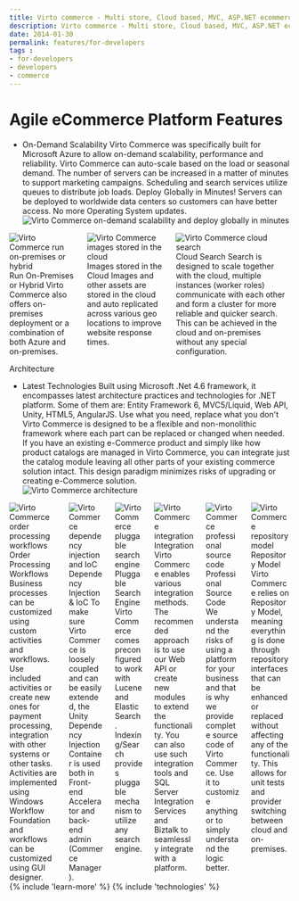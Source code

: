 ```yaml
---
title: Virto commerce - Multi store, Cloud based, MVC, ASP.NET ecommerce framework
description: Virto commerce - Multi store, Cloud based, MVC, ASP.NET ecommerce framework
date: 2014-01-30
permalink: features/for-developers
tags : 
- for-developers
- developers
- commerce
---
```

<div class="for-dev __responsive">
	<h1 class="head-title">Agile eCommerce Platform Features</h1>
	<ul class="list">
		<li class="list-item big">
			<div class="list-info">
				<span class="title">On-Demand Scalability</span>
				<span class="descr">Virto Commerce was specifically built for Microsoft Azure to allow on-demand scalability, performance and reliability. Virto Commerce can auto-scale based on the load or seasonal demand. The number of servers can be increased in a matter of minutes to support marketing campaigns. Scheduling and search services utilize queues to distribute job loads.</span>
				<span class="title">Deploy Globally in Minutes!</span>
				<span class="descr">Servers can be deployed to worldwide data centers so customers can have better access. No more Operating System updates.</span>
			</div>
			<img alt="Virto Commerce on-demand scalability and deploy globally in minutes" src="../assets/images/for-dev/features-cloud.png" class="list-img">
		</li>
	</ul>
	<div class="columns three">
		<div class="column">
			<img alt="Virto Commerce run on-premises or hybrid" src="../assets/images/for-dev/features-cloud-onpremise.png">
			<span class="title">Run On-Premises or Hybrid</span>
			<span class="descr">Virto Commerce also offers on-premises deployment or a combination of both Azure and on-premises.</span>
		</div>
		<div class="column">
			<img alt="Virto Commerce images stored in the cloud" src="../assets/images/for-dev/features-cloud-assets.png">
			<span class="title">Images stored in the Cloud</span>
			<span class="descr">Images and other assets are stored in the cloud and auto replicated across various geo locations to improve website response times.</span>
		</div>
		<div class="column">
			<img alt="Virto Commerce cloud search" src="../assets/images/for-dev/features-cloud-search.png">
			<span class="title">Cloud Search</span>
			<span class="descr">Search is designed to scale together with the cloud, multiple instances (worker roles) communicate with each other and form a cluster for more reliable and quicker search. This can be achieved in the cloud and on-premises without any special configuration.</span>
		</div>
	</div>
	<p class="sub-title">Architecture</p>
	<ul class="list">
		<li class="list-item big">
			<div class="list-info">
				<span class="title">Latest Technologies</span>
				<span class="descr">Built using Microsoft .Net 4.6 framework, it encompasses latest architecture practices and technologies for .NET platform. Some of them are: Entity Framework 6, MVC5/Liquid, Web API, Unity, HTML5, AngularJS.</span>
				<span class="title">Use what you need, replace what you don't</span>
				<span class="descr">Virto Commerce is designed to be a flexible and non-monolithic framework where each part can be replaced or changed when needed. If you have an existing e-Commerce product and simply like how product catalogs are managed in Virto Commerce, you can integrate just the catalog module leaving all other parts of your existing commerce solution intact. This design paradigm minimizes risks of upgrading or creating e-Commerce solution.</span>
			</div>
			<img alt="Virto Commerce architecture" src="../assets/images/features/architecture-circle.png" style="border: 0px" class="list-img">
		</li>
	</ul>
	<div class="columns three">
		<div class="column">
			<img alt="Virto Commerce order processing workflows" src="../assets/images/for-dev/features-architecture-workflow.png">
			<span class="title">Order Processing Workflows</span>
			<span class="descr">Business processes can be customized using custom activities and workflows. Use included activities or create new ones for payment processing, integration with other systems or other tasks. Activities are implemented using Windows Workflow Foundation and workflows can be customized using GUI designer.</span>
		</div>
		<div class="column">
			<img alt="Virto Commerce dependency injection and IoC" src="../assets/images/for-dev/features-architecture-dependency.png">
			<span class="title">Dependency Injection &amp; IoC</span>
			<span class="descr">To make sure Virto Commerce is loosely coupled and can be easily extended, the Unity Dependency Injection Container is used both in Front-end Accelerator and back-end admin (Commerce Manager).</span>
		</div>
		<div class="column">
			<img alt="Virto Commerce pluggable search engine" src="../assets/images/for-dev/features-architecture-search.png">
			<span class="title">Pluggable Search Engine</span>
			<span class="descr">Virto Commerce comes preconfigured to work with Lucene and ElasticSearch. Indexing/Search provides pluggable mechanism to utilize any search engine.</span>
		</div>
		<div class="column">
			<img alt="Virto Commerce integration" src="../assets/images/for-dev/features-architecture-odata.png">
			<span class="title">Integration</span>
			<span class="descr">Virto Commerce enables various integration methods. The recommended approach is to use our Web API or create new modules to extend the functionality. You can also use such integration tools and SQL Server Integration Services and Biztalk to seamlessly integrate with a platform.</span>
		</div>
		<div class="column">
			<img alt="Virto Commerce professional source code" src="../assets/images/for-dev/features-architecture-source.png">
			<span class="title">Professional Source Code</span>
			<span class="descr">We understand the risks of using a platform for your business and that is why we provide complete source code of Virto Commerce. Use it to customize anything or to simply understand the logic better.</span>
		</div>
		<div class="column">
			<img alt="Virto Commerce repository model" src="../assets/images/for-dev/features-architecture-repository.png">
			<span class="title">Repository Model</span>
			<span class="descr">Virto Commerce relies on Repository Model, meaning everything is done through repository interfaces that can be enhanced or replaced without affecting any of the functionality. This allows for unit tests and provider switching between cloud and on-premises.</span>
		</div>
	</div>
</div>
{% include 'learn-more' %}
{% include 'technologies' %}
